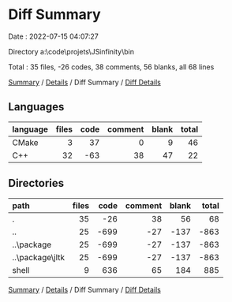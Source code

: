 # Diff Summary

Date : 2022-07-15 04:07:27

Directory a:\\code\\projets\\JSinfinity\\bin

Total : 35 files,  -26 codes, 38 comments, 56 blanks, all 68 lines

[Summary](results.md) / [Details](details.md) / Diff Summary / [Diff Details](diff-details.md)

## Languages
| language | files | code | comment | blank | total |
| :--- | ---: | ---: | ---: | ---: | ---: |
| CMake | 3 | 37 | 0 | 9 | 46 |
| C++ | 32 | -63 | 38 | 47 | 22 |

## Directories
| path | files | code | comment | blank | total |
| :--- | ---: | ---: | ---: | ---: | ---: |
| . | 35 | -26 | 38 | 56 | 68 |
| .. | 25 | -699 | -27 | -137 | -863 |
| ..\\package | 25 | -699 | -27 | -137 | -863 |
| ..\\package\\jltk | 25 | -699 | -27 | -137 | -863 |
| shell | 9 | 636 | 65 | 184 | 885 |

[Summary](results.md) / [Details](details.md) / Diff Summary / [Diff Details](diff-details.md)